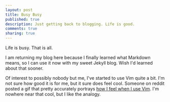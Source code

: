 ```yaml
--- 
layout: post
title: Busy Busy
published: true
description: Just getting back to blogging. Life is good.
comments: true
sharing: true
---
```

Life is busy. That is all.

I am returning my blog here because I finally learned what Markdown means, so
I can use it now with my sweet Jekyll blog. Wish I'd learned about that sooner.

Of interest to possibly nobody but me, I've started to use Vim quite a bit. I'm
not sure how good it is for me, but it sure does feel cool. Someone on reddit
posted a gif that pretty accurately portrays [how I feel when I use
Vim](http://i.imgur.com/Lt9nB.gif). I'm nowhere near that cool, but I like the
analogy.
